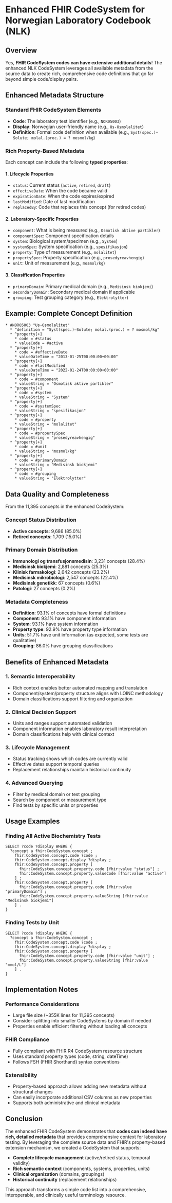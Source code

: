 # Enhanced FHIR CodeSystem for Norwegian Laboratory Codebook (NLK)

## Overview

Yes, **FHIR CodeSystem codes can have extensive additional details**! The enhanced NLK CodeSystem leverages all available metadata from the source data to create rich, comprehensive code definitions that go far beyond simple code/display pairs.

## Enhanced Metadata Structure

### Standard FHIR CodeSystem Elements
- **Code**: The laboratory test identifier (e.g., `NOR05003`)
- **Display**: Norwegian user-friendly name (e.g., `Us-Osmolalitet`)
- **Definition**: Formal code definition when available (e.g., `Syst(spec.)—Solute; molal.(proc.) = ? mosmol/kg`)

### Rich Property-Based Metadata

Each concept can include the following **typed properties**:

#### 1. **Lifecycle Properties**
- `status`: Current status (`active`, `retired`, `draft`)
- `effectiveDate`: When the code became valid
- `expirationDate`: When the code expires/expired
- `lastModified`: Date of last modification
- `replacedBy`: Code that replaces this concept (for retired codes)

#### 2. **Laboratory-Specific Properties**
- `component`: What is being measured (e.g., `Osmotisk aktive partikler`)
- `componentSpec`: Component specification details
- `system`: Biological system/specimen (e.g., `System`)
- `systemSpec`: System specification (e.g., `spesifikasjon`)
- `property`: Type of measurement (e.g., `molalitet`)
- `propertySpec`: Property specification (e.g., `prosedyreavhengig`)
- `unit`: Unit of measurement (e.g., `mosmol/kg`)

#### 3. **Classification Properties**
- `primaryDomain`: Primary medical domain (e.g., `Medisinsk biokjemi`)
- `secondaryDomain`: Secondary medical domain if applicable
- `grouping`: Test grouping category (e.g., `Elektrolytter`)

## Example: Complete Concept Definition

```fsh
* #NOR05003 "Us-Osmolalitet"
  * ^definition = "Syst(spec.)—Solute; molal.(proc.) = ? mosmol/kg"
  * ^property[+]
    * code = #status
    * valueCode = #active
  * ^property[+]
    * code = #effectiveDate
    * valueDateTime = "2013-01-25T00:00:00+00:00"
  * ^property[+]
    * code = #lastModified
    * valueDateTime = "2022-01-24T00:00:00+00:00"
  * ^property[+]
    * code = #component
    * valueString = "Osmotisk aktive partikler"
  * ^property[+]
    * code = #system
    * valueString = "System"
  * ^property[+]
    * code = #systemSpec
    * valueString = "spesifikasjon"
  * ^property[+]
    * code = #property
    * valueString = "molalitet"
  * ^property[+]
    * code = #propertySpec
    * valueString = "prosedyreavhengig"
  * ^property[+]
    * code = #unit
    * valueString = "mosmol/kg"
  * ^property[+]
    * code = #primaryDomain
    * valueString = "Medisinsk biokjemi"
  * ^property[+]
    * code = #grouping
    * valueString = "Elektrolytter"
```

## Data Quality and Completeness

From the 11,395 concepts in the enhanced CodeSystem:

### Concept Status Distribution
- **Active concepts**: 9,686 (85.0%)
- **Retired concepts**: 1,709 (15.0%)

### Primary Domain Distribution
- **Immunologi og transfusjonsmedisin**: 3,231 concepts (28.4%)
- **Medisinsk biokjemi**: 2,881 concepts (25.3%)
- **Klinisk farmakologi**: 2,642 concepts (23.2%)
- **Medisinsk mikrobiologi**: 2,547 concepts (22.4%)
- **Medisinsk genetikk**: 67 concepts (0.6%)
- **Patologi**: 27 concepts (0.2%)

### Metadata Completeness
- **Definition**: 93.1% of concepts have formal definitions
- **Component**: 93.1% have component information
- **System**: 93.1% have system information
- **Property type**: 92.9% have property type information
- **Units**: 51.7% have unit information (as expected, some tests are qualitative)
- **Grouping**: 86.0% have grouping classifications

## Benefits of Enhanced Metadata

### 1. **Semantic Interoperability**
- Rich context enables better automated mapping and translation
- Component/system/property structure aligns with LOINC methodology
- Domain classifications support filtering and organization

### 2. **Clinical Decision Support**
- Units and ranges support automated validation
- Component information enables laboratory result interpretation
- Domain classifications help with clinical context

### 3. **Lifecycle Management**
- Status tracking shows which codes are currently valid
- Effective dates support temporal queries
- Replacement relationships maintain historical continuity

### 4. **Advanced Querying**
- Filter by medical domain or test grouping
- Search by component or measurement type
- Find tests by specific units or properties

## Usage Examples

### Finding All Active Biochemistry Tests
```sparql
SELECT ?code ?display WHERE {
  ?concept a fhir:CodeSystem.concept ;
    fhir:CodeSystem.concept.code ?code ;
    fhir:CodeSystem.concept.display ?display ;
    fhir:CodeSystem.concept.property [
      fhir:CodeSystem.concept.property.code [fhir:value "status"] ;
      fhir:CodeSystem.concept.property.valueCode [fhir:value "active"]
    ] ;
    fhir:CodeSystem.concept.property [
      fhir:CodeSystem.concept.property.code [fhir:value "primaryDomain"] ;
      fhir:CodeSystem.concept.property.valueString [fhir:value "Medisinsk biokjemi"]
    ] .
}
```

### Finding Tests by Unit
```sparql
SELECT ?code ?display WHERE {
  ?concept a fhir:CodeSystem.concept ;
    fhir:CodeSystem.concept.code ?code ;
    fhir:CodeSystem.concept.display ?display ;
    fhir:CodeSystem.concept.property [
      fhir:CodeSystem.concept.property.code [fhir:value "unit"] ;
      fhir:CodeSystem.concept.property.valueString [fhir:value "mmol/L"]
    ] .
}
```

## Implementation Notes

### Performance Considerations
- Large file size (~355K lines for 11,395 concepts)
- Consider splitting into smaller CodeSystems by domain if needed
- Properties enable efficient filtering without loading all concepts

### FHIR Compliance
- Fully compliant with FHIR R4 CodeSystem resource structure
- Uses standard property types (code, string, dateTime)
- Follows FSH (FHIR Shorthand) syntax conventions

### Extensibility
- Property-based approach allows adding new metadata without structural changes
- Can easily incorporate additional CSV columns as new properties
- Supports both administrative and clinical metadata

## Conclusion

The enhanced FHIR CodeSystem demonstrates that **codes can indeed have rich, detailed metadata** that provides comprehensive context for laboratory testing. By leveraging the complete source data and FHIR's property-based extension mechanism, we created a CodeSystem that supports:

- **Complete lifecycle management** (active/retired status, temporal validity)
- **Rich semantic context** (components, systems, properties, units)
- **Clinical organization** (domains, groupings)
- **Historical continuity** (replacement relationships)

This approach transforms a simple code list into a comprehensive, interoperable, and clinically useful terminology resource.